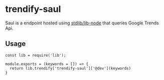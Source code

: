 # trendify-saul

Saul is a endpoint hosted using [stdlib/lib-node](https://github.com/stdlib/lib-node) that queries Google Trends Api.


## Usage

```
const lib = require('lib');

module.exports = (keywords = []) => {
  return lib.trendify['trendify-saul']['@dev'](keywords)
}
```
